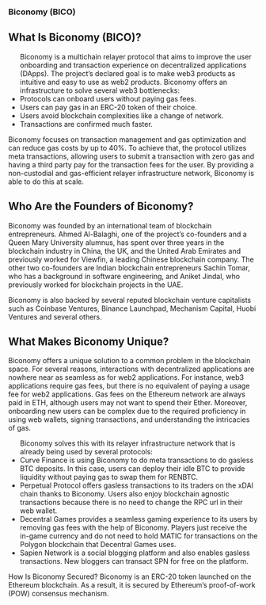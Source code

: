 
















### Biconomy (BICO)
## What Is Biconomy (BICO)?

<ul>Biconomy is a multichain relayer protocol that aims to improve the user onboarding and transaction experience on decentralized applications (DApps). The project’s declared goal is to make web3 products as intuitive and easy to use as web2 products. Biconomy offers an infrastructure to solve several web3 bottlenecks:
<li>Protocols can onboard users without paying gas fees.</li>
<li>Users can pay gas in an ERC-20 token of their choice.</li>
<li>Users avoid blockchain complexities like a change of network.</li>
<li>Transactions are confirmed much faster.</li>
</ul>
Biconomy focuses on transaction management and gas optimization and can reduce gas costs by up to 40%. To achieve that, the protocol utilizes meta transactions, allowing users to submit a transaction with zero gas and having a third party pay for the transaction fees for the user. By providing a non-custodial and gas-efficient relayer infrastructure network, Biconomy is able to do this at scale.

## Who Are the Founders of Biconomy?
Biconomy was founded by an international team of blockchain entrepreneurs. Ahmed Al-Balaghi, one of the project’s co-founders and a Queen Mary University alumnus, has spent over three years in the blockchain industry in China, the UK, and the United Arab Emirates and previously worked for Viewfin, a leading Chinese blockchain company. The other two co-founders are Indian blockchain entrepreneurs Sachin Tomar, who has a background in software engineering, and Aniket Jindal, who previously worked for blockchain projects in the UAE.

Biconomy is also backed by several reputed blockchain venture capitalists such as Coinbase Ventures, Binance Launchpad, Mechanism Capital, Huobi Ventures and several others.

## What Makes Biconomy Unique?
Biconomy offers a unique solution to a common problem in the blockchain space. For several reasons, interactions with decentralized applications are nowhere near as seamless as for web2 applications. For instance, web3 applications require gas fees, but there is no equivalent of paying a usage fee for web2 applications. Gas fees on the Ethereum network are always paid in ETH, although users may not want to spend their Ether. Moreover, onboarding new users can be complex due to the required proficiency in using web wallets, signing transactions, and understanding the intricacies of gas.

<ul>Biconomy solves this with its relayer infrastructure network that is already being used by several protocols:
<li>Curve Finance is using Biconomy to do meta transactions to do gasless BTC deposits. In this case, users can deploy their idle BTC to provide liquidity without paying gas to swap them for RENBTC.</li>
<li>Perpetual Protocol offers gasless transactions to its traders on the xDAI chain thanks to Biconomy. Users also enjoy blockchain agnostic transactions because there is no need to change the RPC url in their web wallet.</li>
<li>Decentral Games provides a seamless gaming experience to its users by removing gas fees with the help of Biconomy. Players just receive the in-game currency and do not need to hold MATIC for transactions on the Polygon blockchain that Decentral Games uses.</li>
<li>Sapien Network is a social blogging platform and also enables gasless transactions. New bloggers can transact SPN for free on the platform.</li>
</ul>

How Is Biconomy Secured?
Biconomy is an ERC-20 token launched on the Ethereum blockchain. As a result, it is secured by Ethereum’s proof-of-work (POW) consensus mechanism.



